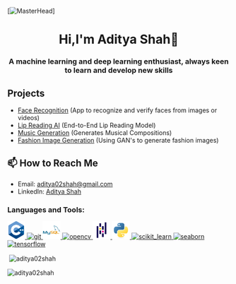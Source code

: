 [![MasterHead](https://www.livewireindia.com/blog/wp-content/uploads/2019/06/1_37ABKi4XeHkEWHxlF3LIog.gif)]
<h1 align="center">Hi,I'm Aditya Shah👋 </h1>
<h3 align="center">A machine learning and deep learning enthusiast, always keen to learn and develop new skills</h3>
  
## Projects
- <a href="https://github.com/aditya02shah/FaceRecognition">Face Recognition</a> (App to recognize and verify faces from images or videos)
- <a href="https://github.com/aditya02shah/LipReadingAI">Lip Reading AI</a> (End-to-End Lip Reading Model)
- <a href="https://github.com/aditya02shah/MusicGeneration">Music Generation</a> (Generates Musical Compositions) 
- <a href="https://github.com/aditya02shah/FashionImageGeneration">Fashion Image Generation</a> (Using GAN's to generate fashion images)
  
## 📫 How to Reach Me

- Email: aditya02shah@gmail.com
- LinkedIn: [Aditya Shah](https://www.linkedin.com/in/aditya-shah-151681267/)

<h3 align="left">Languages and Tools:</h3>
<p align="left"> <a href="https://www.w3schools.com/cpp/" target="_blank" rel="noreferrer"> <img src="https://raw.githubusercontent.com/devicons/devicon/master/icons/cplusplus/cplusplus-original.svg" alt="cplusplus" width="40" height="40"/> </a> <a href="https://git-scm.com/" target="_blank" rel="noreferrer"> <img src="https://www.vectorlogo.zone/logos/git-scm/git-scm-icon.svg" alt="git" width="40" height="40"/> </a> <a href="https://www.mysql.com/" target="_blank" rel="noreferrer"> <img src="https://raw.githubusercontent.com/devicons/devicon/master/icons/mysql/mysql-original-wordmark.svg" alt="mysql" width="40" height="40"/> </a> <a href="https://opencv.org/" target="_blank" rel="noreferrer"> <img src="https://www.vectorlogo.zone/logos/opencv/opencv-icon.svg" alt="opencv" width="40" height="40"/> </a> <a href="https://pandas.pydata.org/" target="_blank" rel="noreferrer"> <img src="https://raw.githubusercontent.com/devicons/devicon/2ae2a900d2f041da66e950e4d48052658d850630/icons/pandas/pandas-original.svg" alt="pandas" width="40" height="40"/> </a> <a href="https://www.python.org" target="_blank" rel="noreferrer"> <img src="https://raw.githubusercontent.com/devicons/devicon/master/icons/python/python-original.svg" alt="python" width="40" height="40"/> </a> <a href="https://scikit-learn.org/" target="_blank" rel="noreferrer"> <img src="https://upload.wikimedia.org/wikipedia/commons/0/05/Scikit_learn_logo_small.svg" alt="scikit_learn" width="40" height="40"/> </a> <a href="https://seaborn.pydata.org/" target="_blank" rel="noreferrer"> <img src="https://seaborn.pydata.org/_images/logo-mark-lightbg.svg" alt="seaborn" width="40" height="40"/> </a> <a href="https://www.tensorflow.org" target="_blank" rel="noreferrer"> <img src="https://www.vectorlogo.zone/logos/tensorflow/tensorflow-icon.svg" alt="tensorflow" width="40" height="40"/> </a> </p>



<p>&nbsp;<img align="center" src="https://github-readme-stats.vercel.app/api?username=aditya02shah&show_icons=true&locale=en" alt="aditya02shah" /></p>



<p><img align="center" src="https://github-readme-streak-stats.herokuapp.com/?user=aditya02shah&" alt="aditya02shah" /></p>

